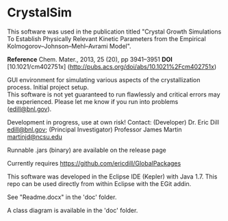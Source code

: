 CrystalSim
==============

This software was used in the publication titled "Crystal Growth Simulations To Establish Physically 
Relevant Kinetic Parameters from the Empirical Kolmogorov–Johnson–Mehl–Avrami Model". 

**Reference** Chem. Mater., 2013, 25 (20), pp 3941–3951
**DOI** [10.1021/cm402751x] (http://pubs.acs.org/doi/abs/10.1021%2Fcm402751x)

GUI environment for simulating various aspects of the crystallization process. Initial project setup.  
This software is not yet guaranteed to run flawlessly and critical errors may be experienced.  Please 
let me know if you run into problems (edill@bnl.gov).

Development in progress, use at own risk! Contact: (Developer) Dr. Eric Dill edill@bnl.gov; 
(Principal Investigator) Professor James Martin martinjd@ncsu.edu

Runnable .jars (binary) are available on the release page

Currently requires https://github.com/ericdill/GlobalPackages

This software was developed in the Eclipse IDE (Kepler) with Java 1.7.  This repo can be used 
directly from within Eclipse with the EGit addin.

See "Readme.docx" in the 'doc' folder.

A class diagram is available in the 'doc' folder.
